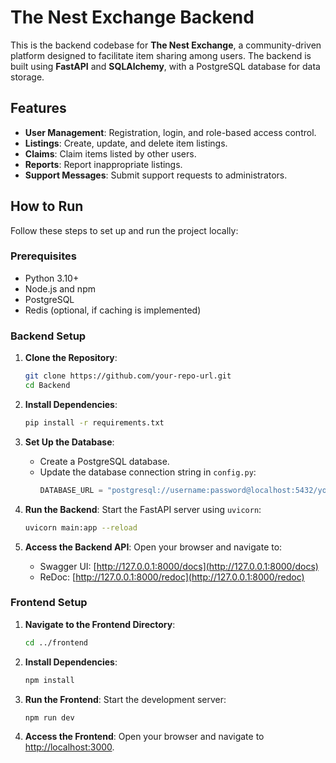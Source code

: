 # The Nest Exchange Backend

This is the backend codebase for **The Nest Exchange**, a community-driven platform designed to facilitate item sharing among users. The backend is built using **FastAPI** and **SQLAlchemy**, with a PostgreSQL database for data storage.

## Features

- **User Management**: Registration, login, and role-based access control.
- **Listings**: Create, update, and delete item listings.
- **Claims**: Claim items listed by other users.
- **Reports**: Report inappropriate listings.
- **Support Messages**: Submit support requests to administrators.

## How to Run

Follow these steps to set up and run the project locally:

### Prerequisites

- Python 3.10+
- Node.js and npm
- PostgreSQL
- Redis (optional, if caching is implemented)

### Backend Setup

1. **Clone the Repository**:
   ```bash
   git clone https://github.com/your-repo-url.git
   cd Backend
   ```

2. **Install Dependencies**:
   ```bash
   pip install -r requirements.txt
   ```

3. **Set Up the Database**:
   - Create a PostgreSQL database.
   - Update the database connection string in `config.py`:
     ```python
     DATABASE_URL = "postgresql://username:password@localhost:5432/your_database_name"
     ```

4. **Run the Backend**:
   Start the FastAPI server using `uvicorn`:
   ```bash
   uvicorn main:app --reload
   ```

5. **Access the Backend API**:
   Open your browser and navigate to:
   - Swagger UI: [http://127.0.0.1:8000/docs](http://127.0.0.1:8000/docs)
   - ReDoc: [http://127.0.0.1:8000/redoc](http://127.0.0.1:8000/redoc)

### Frontend Setup

1. **Navigate to the Frontend Directory**:
   ```bash
   cd ../frontend
   ```

2. **Install Dependencies**:
   ```bash
   npm install
   ```

3. **Run the Frontend**:
   Start the development server:
   ```bash
   npm run dev
   ```

4. **Access the Frontend**:
   Open your browser and navigate to [http://localhost:3000](http://localhost:3000).